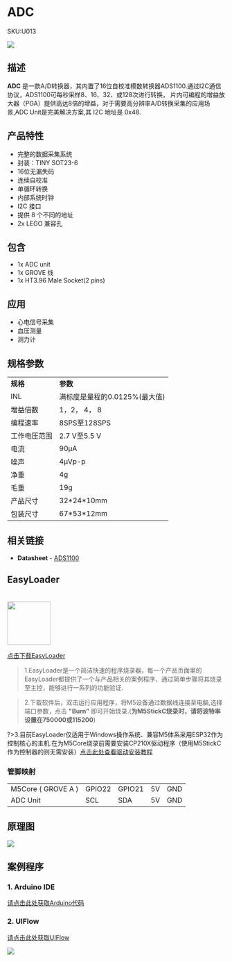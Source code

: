 # ADC

<el-tag effect="plain">SKU:U013</el-tag>

<div class="product_pic"><img src="assets/img/product_pics/unit/adc/unit_adc_01.webp"></div>

## 描述

**ADC** 是一款A/D转换器，其内置了16位自校准模数转换器ADS1100.通过I2C通信协议，ADS1100可每秒采样8、16、32、或128次进行转换，
片内可编程的增益放大器（PGA）提供高达8倍的增益，对于需要高分辨率A/D转换采集的应用场景,ADC Unit是完美解决方案,其 I2C 地址是 0x48.

 
## 产品特性

- 完整的数据采集系统
- 封装：TINY SOT23-6
- 16位无漏失码
- 连续自校准
- 单循环转换
- 内部系统时钟
- I2C 接口
- 提供 8 个不同的地址
- 2x LEGO 兼容孔

## 包含

- 1x ADC unit
- 1x GROVE 线
- 1x HT3.96 Male Socket(2 pins)

## 应用

- 心电信号采集
- 血压测量
- 测力计


## 规格参数

<table>
    <tr style="font-weight:bold">
        <td>规格</td>
        <td>参数</td>
    </tr>
    <tr>
        <td>INL</td>
        <td>满标度是量程的0.0125%(最大值)</td>
    </tr>
    <tr>
        <td>增益倍数</td>
        <td>1，2， 4， 8</td>
    </tr>
    <tr>
        <td>编程速率</td>
        <td>8SPS至128SPS</td>
    </tr>
    <tr>
        <td>工作电压范围</td>
        <td>2.7 V至5.5 V</td>
    </tr>
    <tr>
        <td>电流</td>
        <td>90µA</td>
    </tr>
    <tr>
        <td>噪声</td>
        <td>4μVp-p</td>
    </tr>
    <tr>
      <td>净重</td>
      <td>4g</td>
   </tr>
      <tr>
      <td>毛重</td>
      <td>19g</td>
   </tr>
   <tr>
      <td>产品尺寸</td>
      <td>32*24*10mm</td>
   </tr>
   <tr>
      <td>包装尺寸</td>
      <td>67*53*12mm</td>
   </tr>
</table>


## 相关链接

-  **Datasheet** - [ADS1100](https://m5stack.oss-cn-shenzhen.aliyuncs.com/resource/docs/datasheet/unit/ADS1100_en.pdf)

## EasyLoader

<img src="https://m5stack.oss-cn-shenzhen.aliyuncs.com/image/EasyLoader_logo.webp" width="100px" style="margin-top:20px">

<a href="https://m5stack.oss-cn-shenzhen.aliyuncs.com/EasyLoader/Unit/EasyLoader_ADC.exe"><el-button type="primary">点击下载EasyLoader</el-button></a>

>1.EasyLoader是一个简洁快速的程序烧录器，每一个产品页面里的EasyLoader都提供了一个与产品相关的案例程序，通过简单步骤将其烧录至主控，能够进行一系列的功能验证.

>2.下载软件后，双击运行应用程序，将M5设备通过数据线连接至电脑,选择端口参数，点击 **"Burn"** 即可开始烧录.(**为M5StickC烧录时，请将波特率设置在750000或115200**)

?>3.目前EasyLoader仅适用于Windows操作系统、兼容M5体系采用ESP32作为控制核心的主机.在为M5Core烧录前需要安装CP210X驱动程序（使用M5StickC作为控制器的则无需安装）[点击此处查看驱动安装教程](zh_CN/related_documents/M5Burner#安装串口驱动)

### 管脚映射

<table>
 <tr><td>M5Core ( GROVE A )</td><td>GPIO22</td><td>GPIO21</td><td>5V</td><td>GND</td></tr>
 <tr><td>ADC Unit</td><td>SCL</td><td>SDA</td><td>5V</td><td>GND</td></tr>
</table>

## 原理图

<img src="assets/img/product_pics/unit/adc_sch.JPG">

## 案例程序

### 1. Arduino IDE

[请点击此处获取Arduino代码](https://github.com/m5stack/M5Stack/tree/master/examples/Unit/ADC_ADS1100)

### 2. UIFlow

[请点击此处获取UIFlow](https://github.com/m5stack/M5-ProductExampleCodes/tree/master/Unit/ADC/UIFlow)

<img src="assets/img/product_pics/unit/unit_example/ADC/example_unit_adc_01.webp">


<script>

   var purchase_link = 'https://m5stack.com/collections/m5-unit/products/adc-unit';

   anchor_search(purchase_link);
   scrollFunc();

</script>